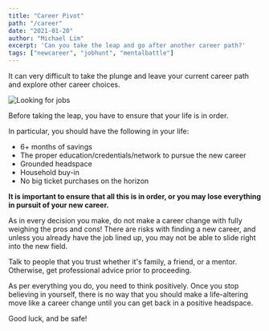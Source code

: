 ```yaml
---
title: "Career Pivot"
path: "/career"
date: "2021-01-20"
author: "Michael Lim"
excerpt: 'Can you take the leap and go after another career path?'
tags: ["newcareer", "jobhunt", "mentalbattle"]
---
```


It can very difficult to take the plunge and leave your current career path and explore other career choices. 

![Looking for jobs](../images/codingbasketball.jpg)

Before taking the leap, you have to ensure that your life is in order.  

In particular, you should have the following in your life:
- 6+ months of savings
- The proper education/credentials/network to pursue the new career 
- Grounded headspace
- Household buy-in
- No big ticket purchases on the horizon

**It is important to ensure that all this is in order, or you may lose everything in pursuit of your new career.**

As in every decision you make, do not make a career change with fully weighing the pros and cons!  There are risks with finding a new career, and unless you already have the job lined up, you may not be able to slide right into the new field.  

Talk to people that you trust whether it's family, a friend, or a mentor.
Otherwise, get professional advice prior to proceeding.

As per everything you do, you need to think positively.  Once you stop believing in yourself, there is no way that you should make a life-altering move like a career change until you can get back in a positive headspace. 

Good luck, and be safe!